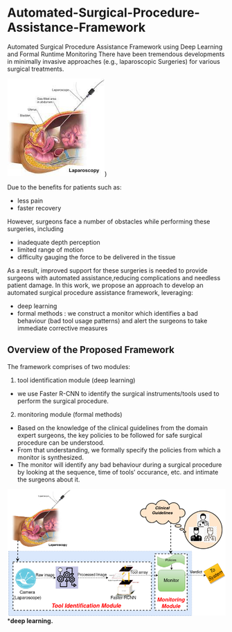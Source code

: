 # Automated-Surgical-Procedure-Assistance-Framework
Automated Surgical Procedure Assistance Framework using Deep Learning and Formal Runtime Monitoring
There have been tremendous developments in minimally invasive approaches (e.g., laparoscopic Surgeries) for various surgical treatments.

  ![This is an image](https://github.com/saumyashankarsinha/Automated-Surgical-Procedure-Assistance-Framework/blob/main/Images/laparascopy.jpeg))


Due to the benefits for patients such as:
- less pain
- faster recovery

However, surgeons face a number of obstacles while performing these surgeries, including
- inadequate depth perception
- limited range of motion
- difficulty gauging the force to be delivered in the tissue

As a result, improved support for these surgeries is needed to provide surgeons with automated assistance,reducing complications and needless patient damage. In this work, we propose an approach to develop an automated surgical procedure assistance framework, leveraging:
- deep learning
- formal methods : we construct a monitor which identifies a bad behaviour (bad tool usage patterns) and alert the surgeons to take immediate corrective measures

## Overview of the Proposed Framework
The framework comprises of two modules: 
1. tool identification module (deep learning)
  - we use Faster R-CNN to identify the surgical instruments/tools used to perform the surgical procedure.
2. monitoring module (formal methods)
  - Based on the knowledge of the clinical guidelines from the domain expert surgeons, the key policies to be followed for safe
surgical procedure can be understood. 
  - From that understanding, we formally specify the policies from which a monitor is synthesized. 
  - The monitor will identify any bad behaviour during a surgical procedure by looking at the sequence, time of tools’
occurance, etc. and intimate the surgeons about it. 

![This is an image](https://github.com/saumyashankarsinha/Automated-Surgical-Procedure-Assistance-Framework/blob/main/Images/arch2.png)
***deep learning.** 
 

